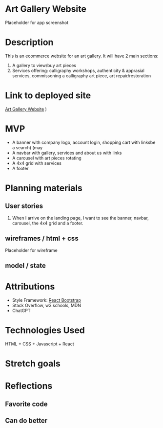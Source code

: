 # Art Gallery Website

Placeholder for app screenshot

# Description

This is an ecommerce website for an art gallery. 
It will have 2 main sections:
1. A gallery to view/buy art pieces 
2. Services offering: calligraphy workshops, authenticity & apprasial services, commissoning a calligraphy art piece, art repair/restoration


# Link to deployed site

[Art Gallery Website](art-gallery-website-rose.vercel.app)
)

# MVP

- A banner with company logo, account login, shopping cart with linksbe a search) (may
- A navbar with gallery, services and about us with links 
- A carousel with art pieces rotating 
- A 4x4 grid with services 
- A footer

# Planning materials 

## User stories 

1. When I arrive on the landing page, I want to see the banner, navbar, carousel, the 4x4 grid and a footer.

## wireframes / html + css

Placeholder for wireframe

## model / state

    
# Attributions

- Style Framework: [React Bootstrap](https://react-bootstrap.netlify.app)
- Stack Overflow, w3 schools, MDN
- ChatGPT

# Technologies Used

HTML + CSS + Javascript + React

# Stretch goals


# Reflections

## Favorite code



## Can do better






